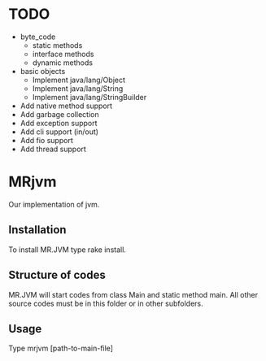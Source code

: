 # TODO
- byte_code
    - static methods
    - interface methods
    - dynamic methods
- basic objects
    - Implement java/lang/Object
    - Implement java/lang/String
    - Implement java/lang/StringBuilder
- Add native method support
- Add garbage collection
- Add exception support
- Add cli support (in/out)
- Add fio support
- Add thread support

# MRjvm

Our implementation of jvm.

## Installation

To install MR.JVM type rake install.

## Structure of codes

MR.JVM will start codes from class Main and static method main. All other source codes must be in this folder or in other subfolders.

## Usage

Type mrjvm [path-to-main-file]

